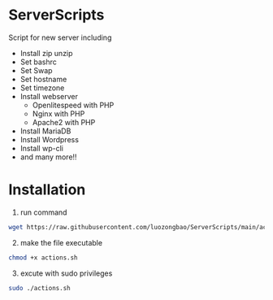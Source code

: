 # ServerScripts

Script for new server including
- Install zip unzip
- Set bashrc
- Set Swap
- Set hostname
- Set timezone
- Install webserver
  - Openlitespeed with PHP
  - Nginx with PHP
  - Apache2 with PHP
- Install MariaDB
- Install Wordpress
- Install wp-cli
- and many more!!

# Installation
1. run command
```bash
wget https://raw.githubusercontent.com/luozongbao/ServerScripts/main/actions.sh
```
2. make the file executable
```bash
chmod +x actions.sh
```
3. excute with sudo privileges
```bash
sudo ./actions.sh
```
